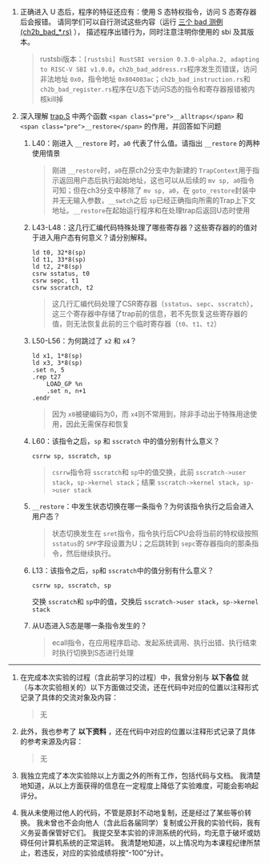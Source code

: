1. 正确进入 U 态后，程序的特征还应有：使用 S 态特权指令，访问 S 态寄存器后会报错。 请同学们可以自行测试这些内容（运行 [三个 bad 测例 (ch2b_bad_*.rs)](https://github.com/LearningOS/rCore-Tutorial-Test-2024S/tree/master/src/bin) ）， 描述程序出错行为，同时注意注明你使用的 sbi 及其版本。

   > rustsbi版本：`[rustsbi] RustSBI version 0.3.0-alpha.2, adapting to RISC-V SBI v1.0.0`，`ch2b_bad_address.rs`程序发生页错误，访问非法地址 `0x0`，指令地址 `0x804003ac`；`ch2b_bad_instruction.rs`和 `ch2b_bad_register.rs`程序在U态下访问S态的指令和寄存器报错被内核kill掉
   >
2. 深入理解 [trap.S](https://github.com/LearningOS/rCore-Tutorial-Code-2024S/blob/ch3/os/src/trap/trap.S) 中两个函数 `<span class="pre">__alltraps</span>` 和 `<span class="pre">__restore</span>` 的作用，并回答如下问题

   1. L40：刚进入 `__restore` 时，`a0` 代表了什么值。请指出 `__restore` 的两种使用情景

      > 刚进 `__restore`时，`a0`在原ch2分支中为新建的 `TrapContext`用于指示返回用户态后执行起始地址，这也可以从后续的 `mv sp, a0`指令可知；但在ch3分支中移除了 `mv sp, a0`，在 `goto_restore`封装中并无无输入参数，`__swtch`之后 `sp`已经正确指向所需的Trap上下文地址。`__restore`在起始运行程序和在处理trap后返回U态时使用
      >
   2. L43-L48：这几行汇编代码特殊处理了哪些寄存器？这些寄存器的的值对于进入用户态有何意义？请分别解释。

      ```
      ld t0, 32*8(sp)
      ld t1, 33*8(sp)
      ld t2, 2*8(sp)
      csrw sstatus, t0
      csrw sepc, t1
      csrw sscratch, t2
      ```

      > 这几行汇编代码处理了CSR寄存器（`sstatus`、`sepc`、`sscratch`），这三个寄存器中存储了trap前的信息，若不先恢复这些寄存器的值，则无法恢复此前的三个临时寄存器（`t0`、`t1`、`t2`）
      >
   3. L50-L56：为何跳过了 `x2` 和 `x4`？

      ```
      ld x1, 1*8(sp)
      ld x3, 3*8(sp)
      .set n, 5
      .rep t27
          LOAD_GP %n
          .set n, n+1
      .endr
      ```

      > 因为 `x0`被硬编码为0，而 `x4`则不常用到，除非手动出于特殊用途使用，因此无需保存和恢复
      >
   4. L60：该指令之后，`sp` 和 `sscratch` 中的值分别有什么意义？

      ```
      csrrw sp, sscratch, sp
      ```

      > `csrrw`指令将 `sscratch`和 `sp`中的值交换，此前 `sscratch->user stack`，`sp->kernel stack`；结果 `sscratch->kernel stack`，`sp->user stack`
      >
   5. `__restore`：中发生状态切换在哪一条指令？为何该指令执行之后会进入用户态？

      > 状态切换发生在 `sret`指令，指令执行后CPU会将当前的特权级按照 `sstatus`的 `SPP`字段设置为U；之后跳转到 `sepc`寄存器指向的那条指令，然后继续执行。
      >
   6. L13：该指令之后，`sp`和 `sscratch`中的值分别有什么意义？

      ```
      csrrw sp, sscratch, sp
      ```

      交换 `sscratch`和 `sp`中的值，交换后 `sscratch->user stack`，`sp->kernel stack`
   7. 从U态进入S态是哪一条指令发生的？

      > ecall指令，在应用程序启动、发起系统调用、执行出错、执行结束时执行切换到S态进行处理
      >

---

1. 在完成本次实验的过程（含此前学习的过程）中，我曾分别与 **以下各位** 就（与本次实验相关的）以下方面做过交流，还在代码中对应的位置以注释形式记录了具体的交流对象及内容：

   > 无
   >
2. 此外，我也参考了 **以下资料** ，还在代码中对应的位置以注释形式记录了具体的参考来源及内容：

   > 无
   >
3. 我独立完成了本次实验除以上方面之外的所有工作，包括代码与文档。 我清楚地知道，从以上方面获得的信息在一定程度上降低了实验难度，可能会影响起评分。
4. 我从未使用过他人的代码，不管是原封不动地复制，还是经过了某些等价转换。 我未曾也不会向他人（含此后各届同学）复制或公开我的实验代码，我有义务妥善保管好它们。 我提交至本实验的评测系统的代码，均无意于破坏或妨碍任何计算机系统的正常运转。 我清楚地知道，以上情况均为本课程纪律所禁止，若违反，对应的实验成绩将按“-100”分计。
